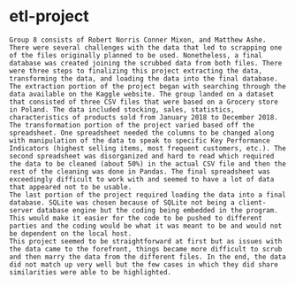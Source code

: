 # etl-project
	Group 8 consists of Robert Norris Conner Mixon, and Matthew Ashe. There were several challenges with the data that led to scrapping one of the files originally planned to be used. Nonetheless, a final database was created joining the scrubbed data from both files. There were three steps to finalizing this project extracting the data, transforming the data, and loading the data into the final database. 
	The extraction portion of the project began with searching through the data available on the Kaggle website. The group landed on a dataset that consisted of three CSV files that were based on a Grocery store in Poland. The data included stocking, sales, statistics, characteristics of products sold from January 2018 to December 2018. 
	The transformation portion of the project varied based off the spreadsheet. One spreadsheet needed the columns to be changed along with manipulation of the data to speak to specific Key Performance Indicators (highest selling items, most frequent customers, etc.). The second spreadsheet was disorganized and hard to read which required the data to be cleaned (about 50%) in the actual CSV file and then the rest of the cleaning was done in Pandas. The final spreadsheet was exceedingly difficult to work with and seemed to have a lot of data that appeared not to be usable. 
	The last portion of the project required loading the data into a final database. SQLite was chosen because of SQLite not being a client-server database engine but the coding being embedded in the program. This would make it easier for the code to be pushed to different parties and the coding would be what it was meant to be and would not be dependent on the local host. 
	This project seemed to be straightforward at first but as issues with the data came to the forefront, things became more difficult to scrub and then marry the data from the different files. In the end, the data did not match up very well but the few cases in which they did share similarities were able to be highlighted. 
